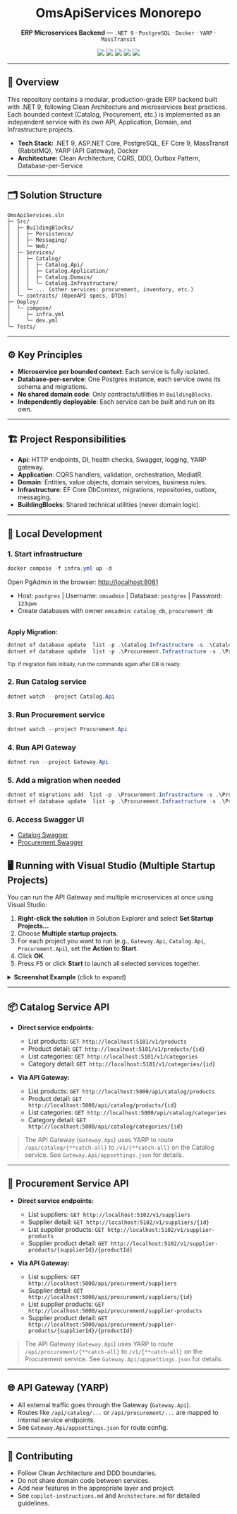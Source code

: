 
<div align="center">
   <h1>OmsApiServices Monorepo</h1>
   <p><b>ERP Microservices Backend</b> — <code>.NET 9</code> · <code>PostgreSQL</code> · <code>Docker</code> · <code>YARP</code> · <code>MassTransit</code></p>
   <p>
      <img src="https://img.shields.io/badge/.NET-9.0-blueviolet?logo=dotnet" />
      <img src="https://img.shields.io/badge/PostgreSQL-16-blue?logo=postgresql" />
      <img src="https://img.shields.io/badge/Docker-Compose-blue?logo=docker" />
      <img src="https://img.shields.io/badge/YARP-ReverseProxy-green" />
      <img src="https://img.shields.io/badge/MassTransit-RabbitMQ-orange" />
   </p>
</div>

---



## 📝 Overview
This repository contains a modular, production-grade ERP backend built with .NET 9, following Clean Architecture and microservices best practices. Each bounded context (Catalog, Procurement, etc.) is implemented as an independent service with its own API, Application, Domain, and Infrastructure projects.

- **Tech Stack:** .NET 9, ASP.NET Core, PostgreSQL, EF Core 9, MassTransit (RabbitMQ), YARP (API Gateway), Docker
- **Architecture:** Clean Architecture, CQRS, DDD, Outbox Pattern, Database-per-Service


---


## 🗂️ Solution Structure

```
OmsApiServices.sln
├─ Src/
│  ├─ BuildingBlocks/
│  │  ├─ Persistence/
│  │  ├─ Messaging/
│  │  └─ Web/
│  ├─ Services/
│  │  ├─ Catalog/
│  │  │  ├─ Catalog.Api/
│  │  │  ├─ Catalog.Application/
│  │  │  ├─ Catalog.Domain/
│  │  │  └─ Catalog.Infrastructure/
│  │  └─ ... (other services: procurement, inventory, etc.)
│  └─ contracts/ (OpenAPI specs, DTOs)
├─ Deploy/
│  └─ compose/
│     ├─ infra.yml
│     └─ dev.yml
└─ Tests/
```


---


## ⚙️ Key Principles
- **Microservice per bounded context**: Each service is fully isolated.
- **Database-per-service**: One Postgres instance, each service owns its schema and migrations.
- **No shared domain code**: Only contracts/utilities in `BuildingBlocks`.
- **Independently deployable**: Each service can be built and run on its own.


---


## 🏗️ Project Responsibilities
- **Api**: HTTP endpoints, DI, health checks, Swagger, logging, YARP gateway.
- **Application**: CQRS handlers, validation, orchestration, MediatR.
- **Domain**: Entities, value objects, domain services, business rules.
- **Infrastructure**: EF Core DbContext, migrations, repositories, outbox, messaging.
- **BuildingBlocks**: Shared technical utilities (never domain logic).


---


## 🚀 Local Development

### 1. Start infrastructure
   ```powershell
   docker compose -f infra.yml up -d
   ```
   Open PgAdmin in the browser: [http://localhost:8081](http://localhost:8081)
   - Host: <code>postgres</code> | Username: <code>omsadmin</code> | Database: <code>postgres</code> | Password: <code>123qwe</code>
   - Create databases with owner <code>omsadmin</code>: <code>catalog_db</code>, <code>procurement_db</code>

   <br/>
   <b>Apply Migration:</b>
   <br/>
      
   ```powershell
   dotnet ef database update  list -p .\Catalog.Infrastructure -s .\Catalog.Api\
   dotnet ef database update  list -p .\Procurement.Infrastructure -s .\Procurement.Api\
   ```

   <sub>Tip: If migration fails initially, run the commands again after DB is ready.</sub>
   
### 2. Run Catalog service
   ```powershell
   dotnet watch --project Catalog.Api
   ```
### 3. Run Procurement service
   ```powershell
   dotnet watch --project Procurement.Api
   ```
### 4. Run API Gateway
   ```powershell
   dotnet run --project Gateway.Api
   ```

### 5. Add a migration when needed
   ```powershell
   dotnet ef migrations add  list -p .\Procurement.Infrastructure -s .\Procurement.Api\
   dotnet ef database update  list -p .\Procurement.Infrastructure -s .\Procurement.Api\
   ```
### 6. Access Swagger UI
   - [Catalog Swagger](https://localhost:5101/swagger/index.html)
   - [Procurement Swagger](http://localhost:5102/swagger/index.html)

## 🖥️ Running with Visual Studio (Multiple Startup Projects)

You can run the API Gateway and multiple microservices at once using Visual Studio:

1. **Right-click the solution** in Solution Explorer and select <b>Set Startup Projects…</b>
2. Choose <b>Multiple startup projects</b>.
3. For each project you want to run (e.g., <code>Gateway.Api</code>, <code>Catalog.Api</code>, <code>Procurement.Api</code>), set the <b>Action</b> to <b>Start</b>.
4. Click <b>OK</b>.
5. Press <kbd>F5</kbd> or click <b>Start</b> to launch all selected services together.

<details>
<summary><b>Screenshot Example</b> (click to expand)</summary>

<img src="https://learn.microsoft.com/en-us/visualstudio/ide/media/vs-2022/solution-properties-dialog.png?view=vs-2017&viewFallbackFrom=vs-2022" alt="Visual Studio Multiple Startup Projects" width="600"/>

</details>

---



## 📦 Catalog Service API

- **Direct service endpoints:**
   - List products: `GET http://localhost:5101/v1/products`
   - Product detail: `GET http://localhost:5101/v1/products/{id}`
   - List categories: `GET http://localhost:5101/v1/categories`
   - Category detail: `GET http://localhost:5101/v1/categories/{id}`

- **Via API Gateway:**
   - List products: `GET http://localhost:5000/api/catalog/products`
   - Product detail: `GET http://localhost:5000/api/catalog/products/{id}`
   - List categories: `GET http://localhost:5000/api/catalog/categories`
   - Category detail: `GET http://localhost:5000/api/catalog/categories/{id}`

> The API Gateway (<code>Gateway.Api</code>) uses YARP to route <code>/api/catalog/{**catch-all}</code> to <code>/v1/{**catch-all}</code> on the Catalog service. See <code>Gateway.Api/appsettings.json</code> for details.


---


## 🏢 Procurement Service API

- **Direct service endpoints:**
   - List suppliers: `GET http://localhost:5102/v1/suppliers`
   - Supplier detail: `GET http://localhost:5102/v1/suppliers/{id}`
   - List supplier products: `GET http://localhost:5102/v1/supplier-products`
   - Supplier product detail: `GET http://localhost:5102/v1/supplier-products/{supplierId}/{productId}`

- **Via API Gateway:**
   - List suppliers: `GET http://localhost:5000/api/procurement/suppliers`
   - Supplier detail: `GET http://localhost:5000/api/procurement/suppliers/{id}`
   - List supplier products: `GET http://localhost:5000/api/procurement/supplier-products`
   - Supplier product detail: `GET http://localhost:5000/api/procurement/supplier-products/{supplierId}/{productId}`

> The API Gateway (<code>Gateway.Api</code>) uses YARP to route <code>/api/procurement/{**catch-all}</code> to <code>/v1/{**catch-all}</code> on the Procurement service. See <code>Gateway.Api/appsettings.json</code> for details.


---


## 🌐 API Gateway (YARP)
- All external traffic goes through the Gateway (`Gateway.Api`).
- Routes like `/api/catalog/...` or `/api/procurement/...` are mapped to internal service endpoints.
- See `Gateway.Api/appsettings.json` for route config.


---


## 🤝 Contributing
- Follow Clean Architecture and DDD boundaries.
- Do not share domain code between services.
- Add new features in the appropriate layer and project.
- See `copilot-instructions.md` and `Architecture.md` for detailed guidelines.